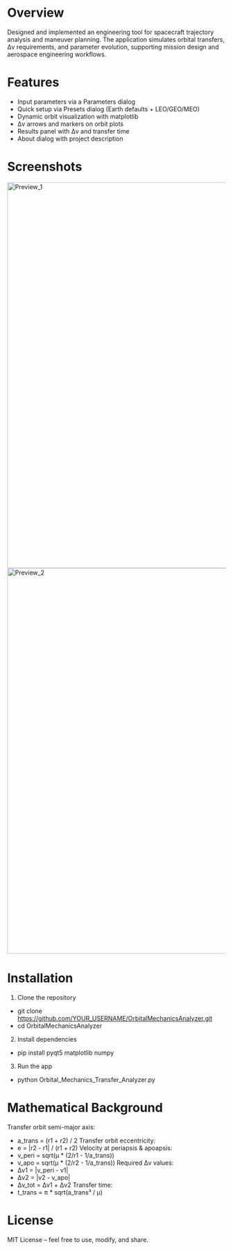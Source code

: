 # Overview
Designed and implemented an engineering tool for spacecraft trajectory analysis and maneuver planning. The application simulates orbital transfers, Δv requirements, and parameter evolution, supporting mission design and aerospace engineering workflows.

# Features
- Input parameters via a Parameters dialog
- Quick setup via Presets dialog (Earth defaults + LEO/GEO/MEO)
- Dynamic orbit visualization with matplotlib
- Δv arrows and markers on orbit plots
- Results panel with Δv and transfer time
- About dialog with project description

# Screenshots
<img width="1398" height="887" alt="Preview_1" src="https://github.com/user-attachments/assets/7b4c7c61-e9b2-49e6-8861-799c173277c5" />
<img width="1398" height="887" alt="Preview_2" src="https://github.com/user-attachments/assets/45780f0c-aaae-42e8-b376-fc2ba8df3d31" />

# Installation
1. Clone the repository
- git clone https://github.com/YOUR_USERNAME/OrbitalMechanicsAnalyzer.git
- cd OrbitalMechanicsAnalyzer

2. Install dependencies  
- pip install pyqt5 matplotlib numpy

3. Run the app
- python Orbital_Mechanics_Transfer_Analyzer.py

# Mathematical Background
Transfer orbit semi-major axis:
- a_trans = (r1 + r2) / 2
Transfer orbit eccentricity:
- e = |r2 - r1| / (r1 + r2)
Velocity at periapsis & apoapsis:
- v_peri = sqrt(μ * (2/r1 - 1/a_trans))
- v_apo = sqrt(μ * (2/r2 - 1/a_trans))
Required Δv values:
- Δv1 = |v_peri - v1|
- Δv2 = |v2 - v_apo|
- Δv_tot = Δv1 + Δv2
Transfer time:
- t_trans = π * sqrt(a_trans³ / μ)

# License
MIT License – feel free to use, modify, and share.
